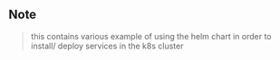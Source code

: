 ## Note 
> this contains various example of using the helm chart in order to install/ deploy services in the k8s cluster